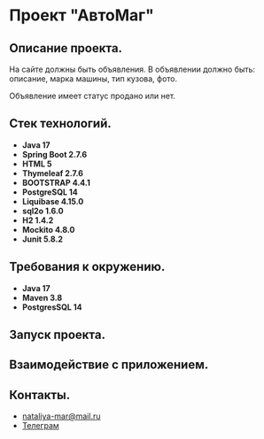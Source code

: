 # Проект "АвтоМаг"

## Описание проекта.

На сайте должны быть объявления. В объявлении должно быть: описание, марка машины, тип кузова, фото.

Объявление имеет статус продано или нет.

## Стек технологий.

- **Java 17**
- **Spring Boot 2.7.6**
- **HTML 5**
- **Thymeleaf 2.7.6**
- **BOOTSTRAP 4.4.1**
- **PostgreSQL 14**
- **Liquibase 4.15.0**
- **sql2o 1.6.0**
- **H2 1.4.2**
- **Mockito 4.8.0**
- **Junit 5.8.2**

## Требования к окружению.

- **Java 17**
- **Maven 3.8**
- **PostgresSQL 14**

## Запуск проекта.



## Взаимодействие с приложением.



## Контакты.
- nataliya-mar@mail.ru
- <a href="https://t.me/khmnatalia/" target="_blank">Телеграм</a></h1>
